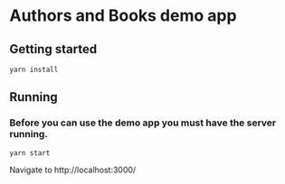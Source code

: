 # Authors and Books demo app

## Getting started
```
yarn install
```

## Running
### Before you can use the demo app you must have the server running.

```
yarn start
```

Navigate to http://localhost:3000/

